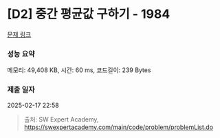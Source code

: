 # [D2] 중간 평균값 구하기 - 1984 

[문제 링크](https://swexpertacademy.com/main/code/problem/problemDetail.do?contestProbId=AV5Pw_-KAdcDFAUq) 

### 성능 요약

메모리: 49,408 KB, 시간: 60 ms, 코드길이: 239 Bytes

### 제출 일자

2025-02-17 22:58



> 출처: SW Expert Academy, https://swexpertacademy.com/main/code/problem/problemList.do